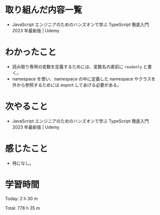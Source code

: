 # 取り組んだ内容一覧
- JavaScript エンジニアのためのハンズオンで学ぶ TypeScript 徹底入門 2023 年最新版 | Udemy

# わかったこと
- 読み取り専用の変数を定義するためには、変数名の直前に `readonly` と書く。
- namespace を使い、namespace の中に定義した namespace やクラスを外から参照するためには export してあげる必要がある。

# 次やること
- JavaScript エンジニアのためのハンズオンで学ぶ TypeScript 徹底入門 2023 年最新版 | Udemy

# 感じたこと
- 特になし。

# 学習時間
Today: 2 h 30 m

Total: 778 h 35 m
